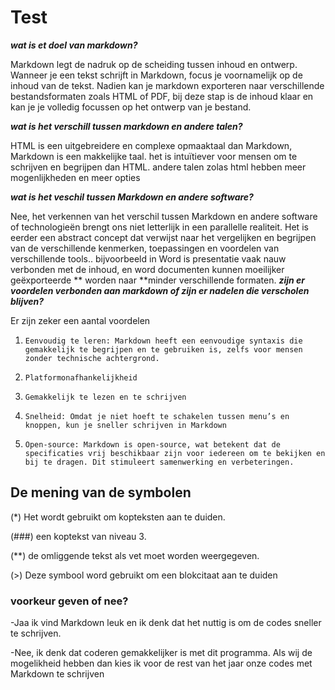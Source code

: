 # Test
***wat is et doel van markdown?***

Markdown legt de nadruk op de scheiding tussen inhoud en ontwerp. Wanneer je een tekst schrijft in Markdown, focus je voornamelijk op de inhoud van de tekst. Nadien kan je markdown exporteren naar verschillende bestandsformaten zoals HTML of PDF, bij deze stap is de inhoud klaar en kan je je volledig focussen op het ontwerp van je bestand.

***wat is het verschill tussen markdown en andere talen?***

HTML is een uitgebreidere en complexe opmaaktaal dan Markdown, Markdown is een makkelijke taal. het is intuïtiever voor mensen om te schrijven en begrijpen dan HTML. andere talen zolas html hebben meer mogenlijkheden en meer opties

***wat is het veschil tussen Markdown en andere software?***

Nee, het verkennen van het verschil tussen Markdown en andere software of technologieën brengt ons niet letterlijk in een parallelle realiteit. Het is eerder een abstract concept dat verwijst naar het vergelijken en begrijpen van de verschillende kenmerken, toepassingen en voordelen van verschillende tools..
bijvoorbeeld in Word is presentatie vaak nauw verbonden met de inhoud, en word documenten kunnen moeilijker geëxporteerde ** worden naar **minder verschillende formaten.
***zijn er voordelen verbonden aan markdown of zijn er nadelen die verscholen blijven?***

Er zijn zeker een aantal voordelen

1.     Eenvoudig te leren: Markdown heeft een eenvoudige syntaxis die gemakkelijk te begrijpen en te gebruiken is, zelfs voor mensen zonder technische achtergrond.

2.     Platformonafhankelijkheid

3.     Gemakkelijk te lezen en te schrijven

4.     Snelheid: Omdat je niet hoeft te schakelen tussen menu’s en knoppen, kun je sneller schrijven in Markdown

5.     Open-source: Markdown is open-source, wat betekent dat de specificaties vrij beschikbaar zijn voor iedereen om te bekijken en bij te dragen. Dit stimuleert samenwerking en verbeteringen.



## De mening van de symbolen

(*) Het wordt gebruikt om kopteksten aan te duiden.

(###) een koptekst van niveau 3.

(**) de omliggende tekst als vet moet worden weergegeven.

(>) Deze symbool word gebruikt om een blokcitaat aan te duiden

### voorkeur geven of nee?

-Jaa ik vind Markdown leuk en ik denk dat het nuttig is om de codes sneller te schrijven.

-Nee, ik denk dat coderen gemakkelijker is met dit programma. Als wij de mogelikheid hebben dan kies ik voor de rest van het jaar onze codes met Markdown te schrijven



 